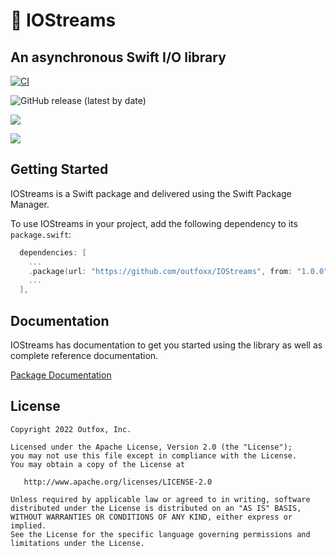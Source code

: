# 🚰 IOStreams

## An asynchronous Swift I/O library

[![CI](https://github.com/outfoxx/IOStreams/actions/workflows/ci.yaml/badge.svg)](https://github.com/outfoxx/IOStreams/actions/workflows/ci.yaml)

![GitHub release (latest by date)](https://img.shields.io/github/v/release/outfoxx/IOStreams)

[![](https://img.shields.io/endpoint?url=https%3A%2F%2Fswiftpackageindex.com%2Fapi%2Fpackages%2Foutfoxx%2FIOStreams%2Fbadge%3Ftype%3Dplatforms)](https://swiftpackageindex.com/outfoxx/IOStreams)

[![](https://img.shields.io/endpoint?url=https%3A%2F%2Fswiftpackageindex.com%2Fapi%2Fpackages%2Foutfoxx%2FIOStreams%2Fbadge%3Ftype%3Dswift-versions)](https://swiftpackageindex.com/outfoxx/IOStreams)

## Getting Started

IOStreams is a Swift package and delivered using the Swift Package Manager.

To use IOStreams in your project, add the following dependency to its `package.swift`:

```swift
  dependencies: [
    ...
    .package(url: "https://github.com/outfoxx/IOStreams", from: "1.0.0"),
    ...
  ],
```

## Documentation

IOStreams has documentation to get you started using the library as well as complete reference documentation.

[Package Documentation](https://outfoxx.github.io/IOStreams/documentation/iostreams/)
  
License
--------

    Copyright 2022 Outfox, Inc.

    Licensed under the Apache License, Version 2.0 (the "License");
    you may not use this file except in compliance with the License.
    You may obtain a copy of the License at

       http://www.apache.org/licenses/LICENSE-2.0

    Unless required by applicable law or agreed to in writing, software
    distributed under the License is distributed on an "AS IS" BASIS,
    WITHOUT WARRANTIES OR CONDITIONS OF ANY KIND, either express or implied.
    See the License for the specific language governing permissions and
    limitations under the License.

